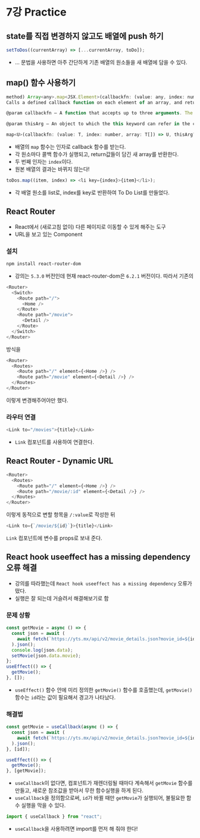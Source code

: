 # 7강 Practice

## state를 직접 변경하지 않고도 배열에 push 하기

```javascript
setToDos((currentArray) => [...currentArray, toDo]);
```

- ... 문법을 사용하면 아주 간단하게 기존 배열의 원소들을 새 배열에 담을 수 있다.

## map() 함수 사용하기

```javascript
method) Array<any>.map<JSX.Element>(callbackfn: (value: any, index: number, array: any[]) => JSX.Element, thisArg?: any): JSX.Element[]
Calls a defined callback function on each element of an array, and returns an array that contains the results.

@param callbackfn — A function that accepts up to three arguments. The map method calls the callbackfn function one time for each element in the array.

@param thisArg — An object to which the this keyword can refer in the callbackfn function. If thisArg is omitted, undefined is used as the this value.

map<U>(callbackfn: (value: T, index: number, array: T[]) => U, thisArg?: any): U[];
```

- 배열의 `map` 함수는 인자로 callback 함수를 받는다.
- 각 원소마다 콜백 함수가 실행되고, return값들이 담긴 새 array를 반환한다.
- 두 번째 인자는 `index`이다.
- 원본 배열의 결과는 바뀌지 않는다!

```javascript
toDos.map((item, index) => <li key={index}>{item}</li>);
```

- 각 배열 원소를 list로, index를 key로 반환하여 To Do List를 만들었다.

## React Router

- React에서 (새로고침 없이) 다른 페이지로 이동할 수 있게 해주는 도구
- URL을 보고 있는 Component

### 설치

```bash
npm install react-router-dom
```

- 강의는 `5.3.0` 버전인데 현재 react-router-dom은 `6.2.1` 버전이다.
  따라서 기존의

```javascript
<Router>
  <Switch>
    <Route path="/">
      <Home />
    </Route>
    <Route path="/movie">
      <Detail />
    </Route>
  </Switch>
</Router>
```

방식을

```javascript
<Router>
  <Routes>
    <Route path="/" element={<Home />} />
    <Route path="/movie" element={<Detail />} />
  </Routes>
</Router>
```

이렇게 변경해주어야만 했다.

### 라우터 연결

```javascript
<Link to="/movies">{title}</Link>
```

- `Link` 컴포넌트를 사용하여 연결한다.

## React Router - Dynamic URL

```javascript
<Router>
  <Routes>
    <Route path="/" element={<Home />} />
    <Route path="/movie/:id" element={<Detail />} />
  </Routes>
</Router>
```

이렇게 동적으로 변할 항목을 `/:value`로 작성한 뒤

```javascript
<Link to={`/movie/${id}`}>{title}</Link>
```

`Link` 컴포넌트에 변수를 props로 보내 준다.

## React hook useeffect has a missing dependency 오류 해결

- 강의를 따라했는데 `React hook useeffect has a missing dependency` 오류가 떴다.
- 실행은 잘 되는데 거슬려서 해결해보기로 함

### 문제 상황

```javascript
const getMovie = async () => {
  const json = await (
    await fetch(`https://yts.mx/api/v2/movie_details.json?movie_id=${id}`)
  ).json();
  console.log(json.data);
  setMovie(json.data.movie);
};
useEffect(() => {
  getMovie();
}, []);
```

- `useEffect()` 함수 안에 미리 정의한 `getMovie()` 함수를 호출했는데, `getMovie()` 함수는 `id`라는 값이 필요해서 경고가 나타났다.

### 해결법

```javascript
const getMovie = useCallback(async () => {
  const json = await (
    await fetch(`https://yts.mx/api/v2/movie_details.json?movie_id=${id}`)
  ).json();
}, [id]);

useEffect(() => {
  getMovie();
}, [getMovie]);
```

- `useCallback`이 없다면, 컴포넌트가 재렌더링될 때마다 계속해서 `getMovie` 함수를 만들고, 새로운 참조값을 받아서 무한 함수실행을 하게 된다.
- `useCallback`을 정의함으로써, `id`가 바뀔 때만 `getMovie`가 실행되어, 불필요한 함수 실행을 막을 수 있다.

```javascript
import { useCallback } from "react";
```

- `useCallback`을 사용하려면 import를 먼저 해 줘야 한다!
